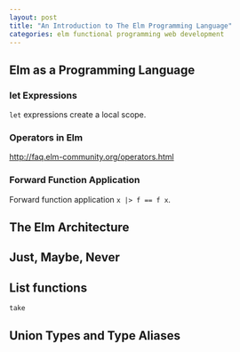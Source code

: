 ```yaml
---
layout: post
title: "An Introduction to The Elm Programming Language"
categories: elm functional programming web development
---
```


## Elm as a Programming Language 

### let Expressions 

`let` expressions create a local scope. 

### Operators in Elm 

http://faq.elm-community.org/operators.html

### Forward Function Application 

Forward function application `x |> f == f x`. 

## The Elm Architecture 

## Just, Maybe, Never


## List functions 

`take` 

## Union Types and Type Aliases 


